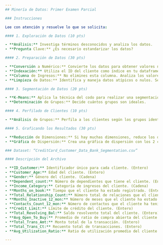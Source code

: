 ```yaml
---
## Minería de Datos: Primer Examen Parcial

### Instrucciones

Lee con atención y resuelve lo que se solicita:

#### 1. Exploración de Datos (10 pts)

- **Análisis:** Investiga términos desconocidos y analiza los datos.
- **Pregunta Clave:** ¿Es necesario estandarizar los datos?

#### 2. Preparación de Datos (30 pts)

- **Conversión a Numérico:** Convierte los datos para obtener valores numéricos, eliminando las variables categóricas.
- **Indexación:** Utiliza el ID del cliente como índice en tu dataframe.
- **Columna de Ingresos:** No elimines esta columna. Analiza los valores y decide la mejor forma de manejarlos, justificando tu decisión.
- **Limpieza de Datos:** Identifica y maneja datos atípicos o nulos. Selecciona un enfoque de limpieza (3 o 5 desviaciones estándar) para la segmentación.

#### 3. Segmentación de Datos (20 pts)

- **K-Means:** Aplica la técnica del codo para realizar una segmentación con k means.
- **Determinación de Grupos:** Decide cuántos grupos son ideales.

#### 4. Perfilado de Clientes (10 pts)

- **Análisis de Grupos:** Perfila a los clientes según los grupos identificados.

#### 5. Graficando los Resultados (30 pts)

- **Reducción de Dimensiones:** Si hay muchas dimensiones, reduce los datos a 2 componentes principales (PCA).
- **Gráfica de Dispersión:** Crea una gráfica de dispersión con los 2 componentes principales, representando cada grupo segmentado con un color diferente.

### Dataset: “CreditCard_Customer_Data_Bank_Segmentation.csv”

#### Descripción del Archivo

- **ID_Customer:** Identificador único para cada cliente. (Entero)
- **Customer_Age:** Edad del cliente. (Entero)
- **Gender:** Género del cliente. (Cadena)
- **Dependent_count:** Número de dependientes que tiene el cliente. (Entero)
- **Income_Category:** Categoría de ingresos del cliente. (Cadena)
- **Months_on_book:** Tiempo que el cliente ha estado registrado. (Entero)
- **Total_Relationship_Count:** Número total de relaciones que el cliente tiene con el proveedor de la tarjeta de crédito. (Entero)
- **Months_Inactive_12_mon:** Número de meses que el cliente ha estado inactivo en los últimos doce meses. (Entero)
- **Contacts_Count_12_mon:** Número de contactos que el cliente ha tenido en los últimos doce meses. (Entero)
- **Credit_Limit:** Límite de crédito del cliente. (Entero)
- **Total_Revolving_Bal:** Saldo revolvente total del cliente. (Entero)
- **Avg_Open_To_Buy:** Promedio de ratio de compra abierta del cliente. (Entero)
- **Total_Trans_Amt:** Monto total de la transacción. (Entero)
- **Total_Trans_Ct:** Recuento total de transacciones. (Entero)
- **Avg_Utilization_Ratio:** Ratio de utilización promedio del cliente. (Entero)

---
```

